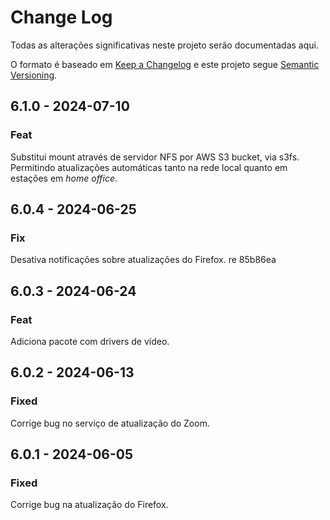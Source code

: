 # Change Log

Todas as alterações significativas neste projeto serão documentadas aqui.

O formato é baseado em [Keep a Changelog](http://keepachangelog.com/) e este
projeto segue [Semantic Versioning](http://semver.org/).

## 6.1.0 - 2024-07-10

### Feat

Substitui mount através de servidor NFS por AWS S3 bucket, via s3fs. Permitindo atualizações automáticas tanto na rede local quanto em estações em _home office_.

## 6.0.4 - 2024-06-25

### Fix

Desativa notificações sobre atualizações do Firefox.
re 85b86ea

## 6.0.3 - 2024-06-24

### Feat

Adiciona pacote com drivers de vídeo.

## 6.0.2 - 2024-06-13

### Fixed

Corrige bug no serviço de atualização do Zoom.

## 6.0.1 - 2024-06-05

### Fixed

Corrige bug na atualização do Firefox.
